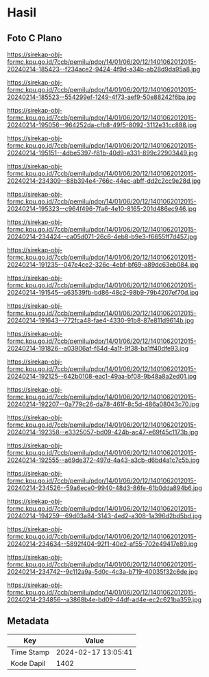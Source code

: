 # Hasil

## Foto C Plano

https://sirekap-obj-formc.kpu.go.id/7ccb/pemilu/pdpr/14/01/06/20/12/1401062012015-20240214-185423--f234ace2-9424-4f9d-a34b-ab28d9da95a8.jpg

https://sirekap-obj-formc.kpu.go.id/7ccb/pemilu/pdpr/14/01/06/20/12/1401062012015-20240214-185523--554299ef-1249-4f73-aef9-50e88242f6ba.jpg

https://sirekap-obj-formc.kpu.go.id/7ccb/pemilu/pdpr/14/01/06/20/12/1401062012015-20240214-195056--964252da-cfb8-49f5-8092-3112e31cc888.jpg

https://sirekap-obj-formc.kpu.go.id/7ccb/pemilu/pdpr/14/01/06/20/12/1401062012015-20240214-195151--4dbe5397-f81b-40d9-a331-899c22903449.jpg

https://sirekap-obj-formc.kpu.go.id/7ccb/pemilu/pdpr/14/01/06/20/12/1401062012015-20240214-234309--88b394e4-766c-44ec-abff-dd2c2cc9e28d.jpg

https://sirekap-obj-formc.kpu.go.id/7ccb/pemilu/pdpr/14/01/06/20/12/1401062012015-20240214-195323--c964f496-7fa6-4e10-8165-201d486ec946.jpg

https://sirekap-obj-formc.kpu.go.id/7ccb/pemilu/pdpr/14/01/06/20/12/1401062012015-20240214-234424--ca05d071-26c6-4eb8-b9e3-f6655ff7d457.jpg

https://sirekap-obj-formc.kpu.go.id/7ccb/pemilu/pdpr/14/01/06/20/12/1401062012015-20240214-191235--047e4ce2-326c-4ebf-bf69-a89dc63eb084.jpg

https://sirekap-obj-formc.kpu.go.id/7ccb/pemilu/pdpr/14/01/06/20/12/1401062012015-20240214-191545--a63539fb-bd86-48c2-98b9-79b4207ef70d.jpg

https://sirekap-obj-formc.kpu.go.id/7ccb/pemilu/pdpr/14/01/06/20/12/1401062012015-20240214-191643--772fca48-fae4-4330-91b8-87e811d9614b.jpg

https://sirekap-obj-formc.kpu.go.id/7ccb/pemilu/pdpr/14/01/06/20/12/1401062012015-20240214-191826--a03906af-f64d-4a1f-9f38-ba1ff40dfe93.jpg

https://sirekap-obj-formc.kpu.go.id/7ccb/pemilu/pdpr/14/01/06/20/12/1401062012015-20240214-192125--642b0108-eac1-49aa-bf08-9b48a8a2ed01.jpg

https://sirekap-obj-formc.kpu.go.id/7ccb/pemilu/pdpr/14/01/06/20/12/1401062012015-20240214-192207--0a779c26-da78-461f-8c5d-486a08043c70.jpg

https://sirekap-obj-formc.kpu.go.id/7ccb/pemilu/pdpr/14/01/06/20/12/1401062012015-20240214-192358--e3325057-bd09-424b-ac47-e69f45c1173b.jpg

https://sirekap-obj-formc.kpu.go.id/7ccb/pemilu/pdpr/14/01/06/20/12/1401062012015-20240214-192555--a69de372-497d-4a43-a3cb-d6bd4a1c7c5b.jpg

https://sirekap-obj-formc.kpu.go.id/7ccb/pemilu/pdpr/14/01/06/20/12/1401062012015-20240214-234526--59a6ece0-9940-48d3-86fe-61b0dda894b6.jpg

https://sirekap-obj-formc.kpu.go.id/7ccb/pemilu/pdpr/14/01/06/20/12/1401062012015-20240214-194259--69d03a84-3143-4ed2-a308-1a396d2bd5bd.jpg

https://sirekap-obj-formc.kpu.go.id/7ccb/pemilu/pdpr/14/01/06/20/12/1401062012015-20240214-234634--5892f404-92f1-40e2-af55-702e49417e89.jpg

https://sirekap-obj-formc.kpu.go.id/7ccb/pemilu/pdpr/14/01/06/20/12/1401062012015-20240214-234742--9c112a9a-5d0c-4c3a-b719-40035f32c6de.jpg

https://sirekap-obj-formc.kpu.go.id/7ccb/pemilu/pdpr/14/01/06/20/12/1401062012015-20240214-234856--a3868b4e-bd09-44df-ad4e-ec2c621ba359.jpg


## Metadata

| Key        | Value               |
| ---------- | ------------------- |
| Time Stamp | 2024-02-17 13:05:41 |
| Kode Dapil | 1402                |



